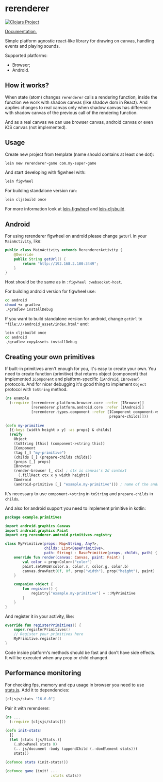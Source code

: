 # rerenderer

[![Clojars Project](https://img.shields.io/clojars/v/org.rerenderer/rerenderer.svg)](https://clojars.org/org.rerenderer/rerenderer)

[Documentation.](https://rerenderer.github.io/rerenderer/)

Simple platform agnostic react-like library for drawing on canvas,
handling events and playing sounds.

Supported platforms:

- Browser;
- Android.

## How it works?

When state (atom) changes `rerenderer` calls a rendering function,
inside the function we work with shadow canvas (like shadow dom in React).
And applies changes to real canvas only when shadow canvas has difference
with shadow canvas of the previous call of the rendering function.
 
And as a real canvas we can use browser canvas, android canvas
or even iOS canvas (not implemented).

## Usage

Create new project from template (name should contains at least one dot):

```bash
lein new rerenderer-game com.my-super-game
```

And start developing with figwheel with:

```bash
lein figwheel
```

For building standalone version run:

```bash
lein cljsbuild once
```

For more information look at [lein-figwheel](https://github.com/bhauman/lein-figwheel) and [lein-cljsbuild](https://github.com/bhauman/lein-cljsbuild).

## Android

For using rerenderer figwheel on android please change `getUrl` in your `MainActivity`, like:

```java
public class MainActivity extends RerendererActivity {
    @Override
    public String getUrl() {
        return "http://192.168.2.100:3449";
    }
}
```

Host should be the same as in `:figwheel :websocket-host`.

For building android version for figwheel use:

```bash
cd android
chmod +x gradlew
./gradlew installDebug
```

If you want to build standalone version for android, change `getUrl` to 
`"file:///android_asset/index.html"` and:

```bash
lein cljsbuild once
cd android 
./gradlew copyAssets installDebug
```

## Creating your own primitives

If built-in primitives aren't enough for you, it's easy to create your
own. You need to create function (primitive) that returns object (component)
that implemented `IComponent` and platform-specific (`IAndroid`, `IBrowser`)
protocols. And for nicer debugging it's good thing to implement 
`Object` protocol with `toString` method.

~~~clojure
(ns example
  (:require [rerenderer.platform.browser.core :refer [IBrowser]]
            [rerenderer.platform.android.core :refer [IAndroid]]
            [rerenderer.types.component :refer [IComponent component->string
                                                prepare-childs]]))
                                                
(defn my-primitive
  [{:keys [width height x y] :as props} & childs]
  (reify
    Object
    (toString [this] (component->string this))
    IComponent
    (tag [_] "my-primitive")
    (childs [_] (prepare-childs childs))
    (props [_] props)
    IBrowser
    (render-browser [_ ctx] ; ctx is canvas's 2d context
      (.fillRect ctx x y width height))
    IAndroid
    (android-primitive [_] "example.my-primitive"))) ; name of the androidn component
~~~

It's necessary to use `component->string` in `toString` and 
`prepare-childs` in `childs`.

And also for android support you need to implement primitive in kotlin:

~~~kotlin
package example.primitives

import android.graphics.Canvas
import android.graphics.Paint
import org.rerenderer.android.primitives.registry

class MyPrimitive(props: Map<String, Any?>,
                  childs: List<BasePrimitive>,
                  path: String) : BasePrimitive(props, childs, path) {
    override fun render(canvas: Canvas, paint: Paint) {
        val color = prop<Color>("color")
        paint.setARGB(color.a, color.r, color.g, color.b)
        canvas.drawRect(0f, 0f, prop("width"), prop("height"), paint)
    }

    companion object {
        fun register() {
            registry["example.my-primitive"] = ::MyPrimitive
        }
    }
}
~~~

And register it in your activity, like:

~~~kotlin
override fun registerPrimitives() {
    super.registerPrimitives()
    // Register your primitives here
    MyPrimitive.register()
}
~~~

Code inside platform's methods should be fast and don't have side
effects. It will be executed when any prop or child changed.

## Performance monitoring

For checking fps, memory and cpu usage in browser you need to use
[stats.js](https://github.com/mrdoob/stats.js). Add it to dependencies:

```clojure
[cljsjs/stats "16.0-0"]
```

Pair it with rerenderer:

```clojure
(ns ...
  (:require [cljsjs/stats]))
  
(defn init-stats!
  []
  (let [stats (js/Stats.)]
    (.showPanel stats 0)
    (.. js/document -body (appendChild (.-domElement stats)))
    stats))
    
(defonce stats (init-stats!))

(defonce game (init! ...
                     :stats stats))

```
